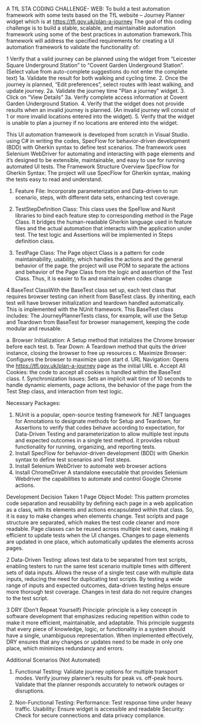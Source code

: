 A TfL STA CODING CHALLENGE- WEB: To build a test automation framework with some tests based on the TfL website – Journey Planner widget which is at https://tfl.gov.uk/plan-a-journey
The goal of this coding challenge is to build a stable, scalable, and maintainable automation framework using some of the best practices in automation framework.This framework will address the specified requirements for creating a UI automation framework to validate the functionality of:

1 Verify that a valid journey can be planned using the widget from “Leicester Square Underground Station” to “Covent Garden Underground Station”. (Select value from auto-complete suggestions do not enter the complete text)
1a. Validate the result for both walking and cycling time.
2. Once the journey is planned, “Edit preferences”, select routes with least walking, and update journey.
2a. Validate the journey time  "Plan a journey" widget.
3. Click on “View Details”
3a. Verify complete access information at Covent Garden Underground Station.
4. Verify that the widget does not provide results when an invalid journey is planned. (An invalid journey will consist of 1 or more invalid locations entered into the widget).
5. Verify that the widget is unable to plan a journey if no locations are entered into the widget.

This UI automation framework is developed from scratch in Visual Studio. using C# in writing the codes, SpecFlow for behavior-driven development (BDD) with Gherkin syntax to define test scenarios. The framework uses Selenium WebDriver for automating and interacting with page elements and it’s designed to be extensible, maintainable, and easy to use for running automated UI tests.
The Framework Structure Overview
SpecFlow for Gherkin Syntax: The project will use SpecFlow for Gherkin syntax, making the tests easy to read and understand.
1. Feature File:  Incorporate parameterization and Data-driven to run scenario, steps, with different data sets, enhancing test coverage.
   
2. TestStepDefinition Class: This class uses the SpeFlow and Nunit libraries to bind each feature step to corresponding method in the Page Class. It bridges the human-readable Gherkin language used in feature files and the actual automation that interacts with the application under test. The test logic and Assertions will be implemented in Steps definition class.
   
3. TestPage Class: The Page object Class is a pattern for code maintainability, usability, which handles the actions and the general behavior of the page. the project will use POM to separate the actions and behavior of the Page Class from the logic and assertion of the Test Class. Thus, it is easier to fix and maintain when codes change

   
4 BaseTest ClassWith the BaseTest class set up, each test class that requires browser testing can inherit from BaseTest class. By inheriting, each test will have browser initialization and teardown handled automatically. This is implemented with the NUnit framework. This BaseTest class includes: The JourneyPlannerTests class, for example, will use the Setup and Teardown from BaseTest for browser management, keeping the code modular and reusable.

a. Browser Initialization: A Setup method that initializes the Chrome browser before each test.
b. Tear Down: A Teardown method that quits the driver instance, closing the browser to free up resources 
c. Maximize Browser: Configures the browser to maximize upon start
d. URL Navigation: Opens the https://tfl.gov.uk/plan-a-journey page as the initial URL
e. Accept All Cookies: the code to accept all cookies is handled within the BaseTest class.
f. Synchronization Issues: Sets an implicit wait time of 10 seconds to handle dynamic elements, page actions, the behavior of the page from the Test Step class, and interaction from test logic.

   
Necessary Packages:
1.  NUnit is a popular, open-source testing framework for .NET languages for Annotations to designate methods for Setup and Teardown, for Assertions to verify that codes behave according to expectation, for Data-Driven Testing and parameterization to allow multiple test inputs and expected outcomes in a single test method. it provides robust functionality for running, organizing, and reporting tests.
2. Install SpecFlow for behavior-driven development (BDD) with Gherkin syntax to define test scenarios and Test steps.
3. Install Selenium WebDriver to automate web browser actions
4. Install ChromeDriver A standalone executable that provides Selenium Webdriver the capabilities to automate and control Google Chrome actions.




Development Decision Taken
1 Page Object Model: This pattern promotes code separation and reusability by defining each page in a web application as a class, with its elements and actions encapsulated within that class. So, it is easy to make changes when elements change. Test scripts and page structure are separated, which makes the test code cleaner and more readable. Page classes can be reused across multiple test cases, making it efficient to update tests when the UI changes. Changes to page elements are updated in one place, which automatically updates the elements across pages.

2 Data-Driven Testing: allows test data to be separated from test scripts, enabling testers to run the same test scenario multiple times with different sets of data inputs. Allows the reuse of a single test case with multiple data inputs, reducing the need for duplicating test scripts. By testing a wide range of inputs and expected outcomes, data-driven testing helps ensure more thorough test coverage. Changes in test data do not require changes to the test script.

3 DRY (Don’t Repeat Yourself) Principle: principle is a key concept in software development that emphasizes reducing repetition within code to make it more efficient, maintainable, and adaptable. This principle suggests that every piece of knowledge, logic, or functionality in a system should have a single, unambiguous representation. When implemented effectively, DRY ensures that any changes or updates need to be made in only one place, which minimizes redundancy and errors.

Additional Scenarios (Not Automated)
1. Functional Testing:
Validate journey options for multiple transport modes.
Verify journey planner’s results for peak vs. off-peak hours.
Validate that the planner responds accurately to network outages or disruptions.

2. Non-Functional Testing:
Performance: Test response time under heavy traffic.
Usability: Ensure widget is accessible and readable
Security: Check for secure connections and data privacy compliance.
